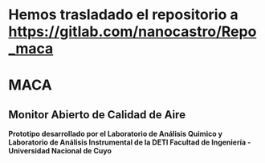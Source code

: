 # Hemos trasladado el repositorio a https://gitlab.com/nanocastro/Repo_maca
# MACA
## Monitor Abierto de Calidad de Aire

**Prototipo desarrollado por el Laboratorio de Análisis Quimico y Laboratorio de Análisis Instrumental de la DETI
Facultad de Ingeniería - Universidad Nacional de Cuyo**
